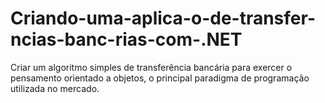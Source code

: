 # Criando-uma-aplica-o-de-transfer-ncias-banc-rias-com-.NET
Criar um algoritmo simples de transferência bancária para exercer o pensamento orientado a objetos, o principal paradigma de programação utilizada no mercado.
